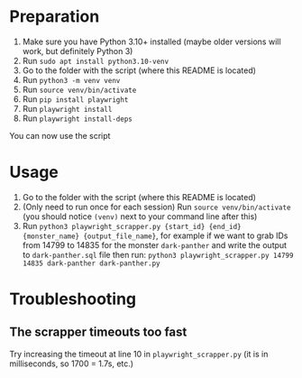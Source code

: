 # Preparation
1. Make sure you have Python 3.10+ installed (maybe older versions will work, but definitely Python 3)
2. Run `sudo apt install python3.10-venv`
3. Go to the folder with the script (where this README is located)
4. Run `python3 -m venv venv`
5. Run `source venv/bin/activate`
6. Run `pip install playwright`
7. Run `playwright install`
8. Run `playwright install-deps`

You can now use the script

# Usage
1. Go to the folder with the script (where this README is located)
2. (Only need to run once for each session) Run `source venv/bin/activate` (you should notice `(venv)` next to your command line after this)
3. Run `python3 playwright_scrapper.py {start_id} {end_id} {monster_name} {output_file_name}`, for example if we want to grab IDs from 14799 to 14835 for the monster `dark-panther` and write the output to `dark-panther.sql` file then run: `python3 playwright_scrapper.py 14799 14835 dark-panther dark-panther.py`

# Troubleshooting

## The scrapper timeouts too fast

Try increasing the timeout at line 10 in `playwright_scrapper.py` (it is in milliseconds, so 1700 = 1.7s, etc.)